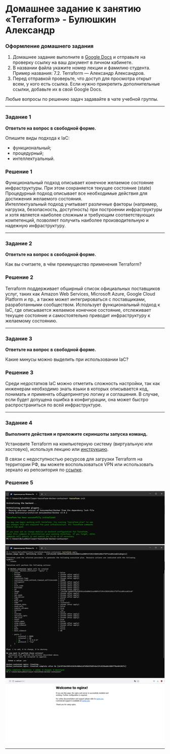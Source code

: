 # Домашнее задание к занятию «Terraform» - Булюшкин Александр


### Оформление домашнего задания

1. Домашнее задание выполните в [Google Docs](https://docs.google.com/) и отправьте на проверку ссылку на ваш документ в личном кабинете.  
1. В названии файла укажите номер лекции и фамилию студента. Пример названия: 7.2. Terraform — Александр Александров.
1. Перед отправкой проверьте, что доступ для просмотра открыт всем, у кого есть ссылка. Если нужно прикрепить дополнительные ссылки, добавьте их в свой Google Docs.

Любые вопросы по решению задач задавайте в чате учебной группы.

---

### Задание 1

**Ответьте на вопрос в свободной форме.**

Опишите виды подхода к IaC:

 * функциональный;
 * процедурный;
 * интеллектуальный.

### Решение 1  
 Функциональный подход описывает конечное желаемое состояние инфраструктуры. При этом сохраняется текущее состояние (state)  
 Процедурный подход описывает все необходимые действия для достижения желаемого состояния.  
 Интеллектуальный подход учитывает различные факторы (например, нагрузка, безопасность, доступность) при построении инфраструктуры и хотя является наиболее сложным и требующим соответствующих компетенций, позволяет получить наиболее производительную и надежную инфраструктуру.

---

### Задание 2

**Ответьте на вопрос в свободной форме.**

Как вы считаете, в чём преимущество применения Terraform?
 
### Решение 2

Terraform поддерживает обширный список официальных поставщиков услуг, таких как Amazon Web Services, Microsoft Azure, Google Cloud Platform и пр., а также может интегрироваться с поставщиками, разработанными сообществом. Использует функциональный подход к IaC, где описывается желаемое конечное состояние, отслеживает текущее состояние и самостоятельно приводит инфраструктуру к желаемому состоянию.

---

### Задание 3

**Ответьте на вопрос в свободной форме.**

Какие минусы можно выделить при использовании IaC?
 
### Решение 3

Среди недостатков IaC можно отметить сложность настройки, так как инженерам необходимо знать языки в которых описывается код, понимать и применять общепринятую логику и соглашения. В случае, если будет допущена ошибка в конфигурации, она может быстро распространиться по всей инфраструктуре.
 
---

### Задание 4

**Выполните действия и приложите скриншоты запуска команд.**

Установите Terraform на компьютерную систему (виртуальную или хостовую), используя лекцию или [инструкцию](https://learn.hashicorp.com/tutorials/terraform/install-cli).    

В связи с недоступностью ресурсов для загрузки Terraform на территории РФ, вы можете  воспользоваться VPN или использовать зеркало из репозитория по [ссылке](https://github.com/netology-code/devops-materials).

### Решение 5

![Screenshot_01.png](https://github.com/bulrza/7-02/blob/main/img/Screenshot_01.png)
![Screenshot_02.png](https://github.com/bulrza/7-02/blob/main/img/Screenshot_02.png)
![Screenshot_03.png](https://github.com/bulrza/7-02/blob/main/img/Screenshot_03.png)

---

